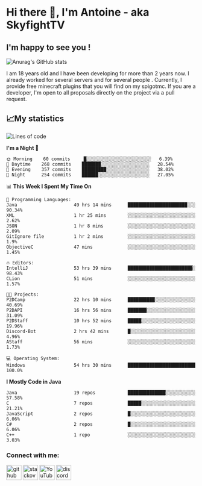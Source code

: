 # Hi there 👋, I'm Antoine - aka SkyfightTV
## I'm happy to see you !
![Anurag's GitHub stats](https://github-readme-stats.vercel.app/api?username=SKyfightTV&show_icons=true&theme=dark&count_private=true&)

I am 18 years old and I have been developing for more than 2 years now. I already worked for several servers and for several people . Currently, I provide free minecraft plugins that you will find on my spigotmc.
If you are a developer, I'm open to all proposals directly on the project via a pull request.

## 📈My statistics
<!--START_SECTION:waka-->
![Lines of code](https://img.shields.io/badge/From%20Hello%20World%20I%27ve%20Written-2%20Million%20lines%20of%20code-blue)

**I'm a Night 🦉** 

```text
🌞 Morning    60 commits     █░░░░░░░░░░░░░░░░░░░░░░░░   6.39% 
🌆 Daytime    268 commits    ███████░░░░░░░░░░░░░░░░░░   28.54% 
🌃 Evening    357 commits    █████████░░░░░░░░░░░░░░░░   38.02% 
🌙 Night      254 commits    ██████░░░░░░░░░░░░░░░░░░░   27.05%

```


📊 **This Week I Spent My Time On** 

```text
💬 Programming Languages: 
Java                     49 hrs 14 mins      ██████████████████████░░░   90.34% 
XML                      1 hr 25 mins        ░░░░░░░░░░░░░░░░░░░░░░░░░   2.62% 
JSON                     1 hr 8 mins         ░░░░░░░░░░░░░░░░░░░░░░░░░   2.09% 
GitIgnore file           1 hr 2 mins         ░░░░░░░░░░░░░░░░░░░░░░░░░   1.9% 
ObjectiveC               47 mins             ░░░░░░░░░░░░░░░░░░░░░░░░░   1.45%

🔥 Editors: 
IntelliJ                 53 hrs 39 mins      ████████████████████████░   98.43% 
CLion                    51 mins             ░░░░░░░░░░░░░░░░░░░░░░░░░   1.57%

🐱‍💻 Projects: 
P2DCamp                  22 hrs 10 mins      ██████████░░░░░░░░░░░░░░░   40.69% 
P2DAPI                   16 hrs 56 mins      ███████░░░░░░░░░░░░░░░░░░   31.09% 
P2DStaff                 10 hrs 52 mins      █████░░░░░░░░░░░░░░░░░░░░   19.96% 
Discord-Bot              2 hrs 42 mins       █░░░░░░░░░░░░░░░░░░░░░░░░   4.96% 
AStaff                   56 mins             ░░░░░░░░░░░░░░░░░░░░░░░░░   1.73%

💻 Operating System: 
Windows                  54 hrs 30 mins      █████████████████████████   100.0%

```

**I Mostly Code in Java** 

```text
Java                     19 repos            ██████████████░░░░░░░░░░░   57.58% 
C                        7 repos             █████░░░░░░░░░░░░░░░░░░░░   21.21% 
JavaScript               2 repos             █░░░░░░░░░░░░░░░░░░░░░░░░   6.06% 
C#                       2 repos             █░░░░░░░░░░░░░░░░░░░░░░░░   6.06% 
C++                      1 repo              ░░░░░░░░░░░░░░░░░░░░░░░░░   3.03%

```



<!--END_SECTION:waka-->

### Connect with me:

[<img src='https://cdn.jsdelivr.net/npm/simple-icons@3.0.1/icons/github.svg' alt='github' height='40'>](https://github.com/SKyfightTV)  [<img src='https://cdn.jsdelivr.net/npm/simple-icons@3.0.1/icons/stackoverflow.svg' alt='stackoverflow' height='40'>](https://stackoverflow.com/users/16952856)  [<img src='https://cdn.jsdelivr.net/npm/simple-icons@3.0.1/icons/youtube.svg' alt='YouTube' height='40'>](https://www.youtube.com/channel/UCjzzQNjlBr-AZ5j1A8lMMKw)  [<img src='https://cdn.jsdelivr.net/npm/simple-icons@3.0.1/icons/discord.svg' alt='discord' height='40'>](https://discord.gg/u8yzVac)  
